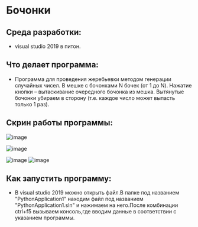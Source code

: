# Бочонки
## Среда разработки:
- visual studio 2019 в питон.
## Что делает программа:
- Программа для проведения жеребьевки методом генерации случайных чисел.
В мешке с бочонками N бочек (от 1 до N).
Нажатие кнопки – вытаскивание очередного бочонка из мешка.
Вытянутые бочонки убираем в сторону (т.е. каждое число может выпасть только 1 раз).
## Скрин работы программы:
![image](https://user-images.githubusercontent.com/90550031/147226690-c4e28bde-7d4d-4cfd-8416-63b8daea008b.png)

![image](https://user-images.githubusercontent.com/90550031/147226795-f898afae-174d-43be-9b5a-79d2f93b4e6a.png)

![image](https://user-images.githubusercontent.com/90550031/147227078-2bc96c2c-5098-48c9-ade4-4fd53227a9ac.png)
![image](https://user-images.githubusercontent.com/90550031/147227121-365967d3-1ca0-4f48-add9-fe77f06484e0.png)
## Как запустить программу:
- В visual studio 2019 можно открыть файл.В папке под названием "PythonApplication1" находим файл под названием "PythonApplication1.sln" и нажимаем на него.После комбинации ctrl+f5 вызываем консоль,где  вводим данные в соответствии с указанием программы.
